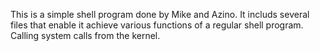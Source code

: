 This is a simple shell program done by Mike and Azino. It includs several files that enable it achieve various functions of a regular shell program. Calling system calls from the kernel. 
